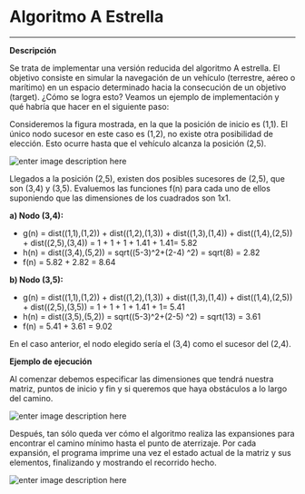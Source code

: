 <!--Creado por Jonathan Carrero -->

**Algoritmo A Estrella**
==============
----------

**Descripción**

Se trata de implementar una versión reducida del algoritmo A estrella. El objetivo consiste en simular la navegación de un vehículo (terrestre, aéreo o marítimo) en un espacio determinado hacia la consecución de un objetivo (target). ¿Cómo se logra esto? Veamos un ejemplo de implementación y qué habría que hacer en el siguiente paso:

Consideremos la figura mostrada, en la que la posición de inicio es (1,1). El único nodo sucesor en este caso es (1,2), no existe otra posibilidad de elección. Esto ocurre hasta que el vehículo alcanza la posición (2,5).

![enter image description here](https://github.com/Joncarre/Java-language/blob/master/Ingenier%C3%ADa%20del%20Conocimiento/images/IC1_1.png)

Llegados a la posición (2,5), existen dos posibles sucesores de (2,5), que son (3,4) y (3,5). Evaluemos las funciones f(n) para cada uno de ellos suponiendo que las dimensiones de los cuadrados son 1x1.

**a) Nodo (3,4):**
- g(n) = dist((1,1),(1,2)) + dist((1,2),(1,3)) + dist((1,3),(1,4)) + dist((1,4),(2,5)) + dist((2,5),(3,4)) = 1 + 1 + 1 + 1.41 + 1.41= 5.82
- h(n) = dist((3,4),(5,2)) = sqrt((5-3)^2+(2-4) ^2) = sqrt(8) = 2.82
- f(n) = 5.82 + 2.82 = 8.64

**b) Nodo (3,5):**
- g(n) = dist((1,1),(1,2)) + dist((1,2),(1,3)) + dist((1,3),(1,4)) + dist((1,4),(2,5)) + dist((2,5),(3,5)) = 1 + 1 + 1 + 1.41 + 1= 5.41
- h(n) = dist((3,5),(5,2)) = sqrt((5-3)^2+(2-5) ^2) = sqrt(13) = 3.61
- f(n) = 5.41 + 3.61 = 9.02

En el caso anterior, el nodo elegido sería el (3,4) como el sucesor del (2,4).

**Ejemplo de ejecución**

Al comenzar debemos especificar las dimensiones que tendrá nuestra matriz, puntos de inicio y fin y si queremos que haya obstáculos a lo largo del camino.

![enter image description here](https://github.com/Joncarre/Java-language/blob/master/Ingenier%C3%ADa%20del%20Conocimiento/images/IC1_2.png)

Después, tan sólo queda ver cómo el algoritmo realiza las expansiones para encontrar el camino mínimo hasta el punto de aterrizaje. Por cada expansión, el programa imprime una vez el estado actual de la matriz y sus elementos, finalizando y mostrando el recorrido hecho.

![enter image description here](https://github.com/Joncarre/Java-language/blob/master/Ingenier%C3%ADa%20del%20Conocimiento/images/IC1_3.png)
